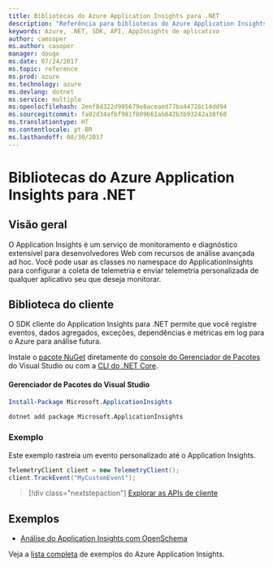 ```yaml
---
title: Bibliotecas do Azure Application Insights para .NET
description: "Referência para bibliotecas do Azure Application Insights para .NET"
keywords: Azure, .NET, SDK, API, AppInsights de aplicativo
author: camsoper
ms.author: casoper
manager: douge
ms.date: 07/24/2017
ms.topic: reference
ms.prod: azure
ms.technology: azure
ms.devlang: dotnet
ms.service: multiple
ms.openlocfilehash: 2eef8d322d905679e8aceaed77ba44726c14dd94
ms.sourcegitcommit: fa02d34afbf981f809661ab842b3b93242a38f68
ms.translationtype: HT
ms.contentlocale: pt-BR
ms.lasthandoff: 08/30/2017
---
```

# <a name="azure-application-insights-libraries-for-net"></a>Bibliotecas do Azure Application Insights para .NET

## <a name="overview"></a>Visão geral

O Application Insights é um serviço de monitoramento e diagnóstico extensível para desenvolvedores Web com recursos de análise avançada ad hoc. Você pode usar as classes no namespace do ApplicationInsights para configurar a coleta de telemetria e enviar telemetria personalizada de qualquer aplicativo seu que deseja monitorar.

## <a name="client-library"></a>Biblioteca do cliente

O SDK cliente do Application Insights para .NET permite que você registre eventos, dados agregados, exceções, dependências e métricas em log para o Azure para análise futura.

Instale o [pacote NuGet](https://www.nuget.org/packages/Microsoft.ApplicationInsights ) diretamente do [console do Gerenciador de Pacotes][PackageManager] do Visual Studio ou com a [CLI do .NET Core][DotNetCLI].

#### <a name="visual-studio-package-manager"></a>Gerenciador de Pacotes do Visual Studio

```powershell
Install-Package Microsoft.ApplicationInsights 
```

```bash
dotnet add package Microsoft.ApplicationInsights 
```

### <a name="example"></a>Exemplo

Este exemplo rastreia um evento personalizado até o Application Insights.

```csharp
TelemetryClient client = new TelemetryClient();
client.TrackEvent("MyCustomEvent");
```

> [!div class="nextstepaction"]
> [Explorar as APIs de cliente](/dotnet/api/overview/azure/insights/client)



## <a name="samples"></a>Exemplos

- [Análise do Application Insights com OpenSchema](https://azure.microsoft.com/resources/samples/guidance-appinsights-openschema/)

Veja a [lista completa](https://azure.microsoft.com/resources/samples/?service=application-insights&platform=dotnet) de exemplos do Azure Application Insights.

[PackageManager]: https://docs.microsoft.com/nuget/tools/package-manager-console
[DotNetCLI]: https://docs.microsoft.com/dotnet/core/tools/dotnet-add-package
